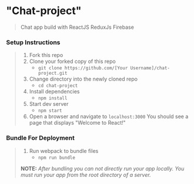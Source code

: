 # "Chat-project"

> Chat app build with ReactJS ReduxJs Firebase
### Setup Instructions

> 1. Fork this repo
> 1. Clone your forked copy of this repo
>    - `git clone https://github.com/[Your Username]/chat-project.git`
> 1. Change directory into the newly cloned repo
>    - `cd chat-project`
> 1. Install dependencies 
>    - `npm install`
> 1. Start dev server
>    - `npm start`
> 1. Open a browser and navigate to `localhost:3000` You should see a page that displays "Welcome to React!"

### Bundle For Deployment

> 1. Run webpack to bundle files
>    - `npm run bundle`
> 
> **NOTE:** *After bundling you can not directly run your app locally. You must run your app from the root directory of a server.*
